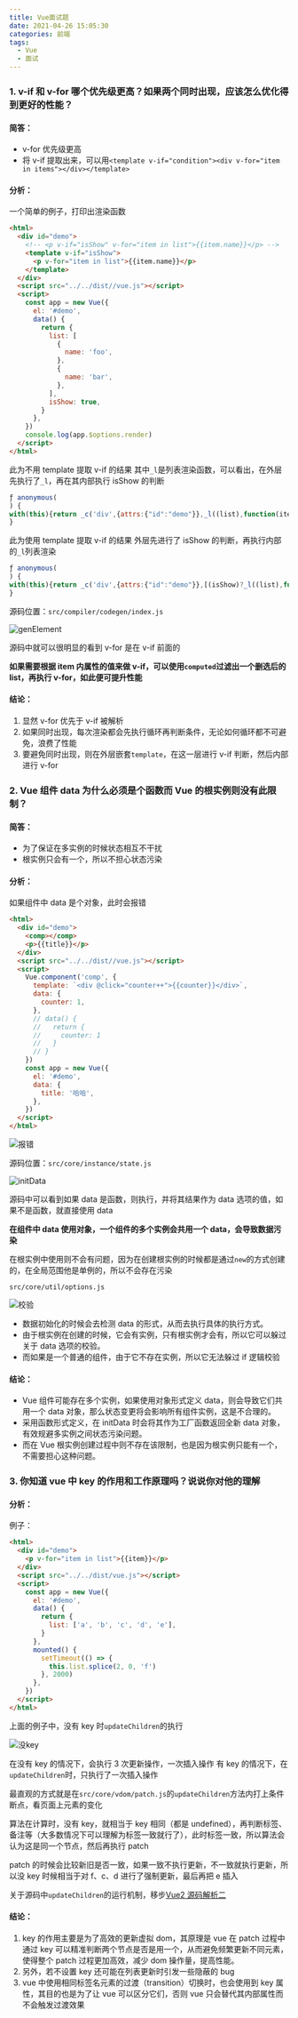 ```yaml
---
title: Vue面试题
date: 2021-04-26 15:05:30
categories: 前端
tags:
  - Vue
  - 面试
---
```


### 1. v-if 和 v-for 哪个优先级更高？如果两个同时出现，应该怎么优化得到更好的性能？

#### 简答：

- v-for 优先级更高
- 将 v-if 提取出来，可以用`<template v-if="condition"><div v-for="item in items"></div></template>`

#### 分析：

一个简单的例子，打印出渲染函数

```html
<html>
  <div id="demo">
    <!-- <p v-if="isShow" v-for="item in list">{{item.name}}</p> -->
    <template v-if="isShow">
      <p v-for="item in list">{{item.name}}</p>
    </template>
  </div>
  <script src="../../dist//vue.js"></script>
  <script>
    const app = new Vue({
      el: '#demo',
      data() {
        return {
          list: [
            {
              name: 'foo',
            },
            {
              name: 'bar',
            },
          ],
          isShow: true,
        }
      },
    })
    console.log(app.$options.render)
  </script>
</html>
```

此为不用 template 提取 v-if 的结果
其中`_l`是列表渲染函数，可以看出，在外层先执行了`_l`，再在其内部执行 isShow 的判断

```js
ƒ anonymous(
) {
with(this){return _c('div',{attrs:{"id":"demo"}},_l((list),function(item){return (isShow)?_c('p',[_v(_s(item.name))]):_e()}),0)}
}
```

此为使用 template 提取 v-if 的结果
外层先进行了 isShow 的判断，再执行内部的`_l`列表渲染

```js
ƒ anonymous(
) {
with(this){return _c('div',{attrs:{"id":"demo"}},[(isShow)?_l((list),function(item){return _c('p',[_v(_s(item.name))])}):_e()],2)}
}
```

源码位置：`src/compiler/codegen/index.js`

![genElement](./Vue面试题/1.png)

源码中就可以很明显的看到 v-for 是在 v-if 前面的

**如果需要根据 item 内属性的值来做 v-if，可以使用`computed`过滤出一个删选后的 list，再执行 v-for，如此便可提升性能**

#### 结论：

1. 显然 v-for 优先于 v-if 被解析
2. 如果同时出现，每次渲染都会先执行循环再判断条件，无论如何循环都不可避免，浪费了性能
3. 要避免同时出现，则在外层嵌套`template`，在这一层进行 v-if 判断，然后内部进行 v-for

### 2. Vue 组件 data 为什么必须是个函数而 Vue 的根实例则没有此限制？

#### 简答：

- 为了保证在多实例的时候状态相互不干扰
- 根实例只会有一个，所以不担心状态污染

#### 分析：

如果组件中 data 是个对象，此时会报错

```html
<html>
  <div id="demo">
    <comp></comp>
    <p>{{title}}</p>
  </div>
  <script src="../../dist//vue.js"></script>
  <script>
    Vue.component('comp', {
      template: `<div @click="counter++">{{counter}}</div>`,
      data: {
        counter: 1,
      },
      // data() {
      //   return {
      //     counter: 1
      //   }
      // }
    })
    const app = new Vue({
      el: '#demo',
      data: {
        title: '哈哈',
      },
    })
  </script>
</html>
```

![报错](./Vue面试题/2.png)

源码位置：`src/core/instance/state.js`

![initData](./Vue面试题/3.png)

源码中可以看到如果 data 是函数，则执行，并将其结果作为 data 选项的值，如果不是函数，就直接使用 data

**在组件中 data 使用对象，一个组件的多个实例会共用一个 data，会导致数据污染**

在根实例中使用则不会有问题，因为在创建根实例的时候都是通过`new`的方式创建的，在全局范围他是单例的，所以不会存在污染

`src/core/util/options.js`

![校验]('./Vue面试题/4.png)

- 数据初始化的时候会去检测 data 的形式，从而去执行具体的执行方式。
- 由于根实例在创建的时候，它会有实例，只有根实例才会有，所以它可以躲过关于 data 选项的校验。
- 而如果是一个普通的组件，由于它不存在实例，所以它无法躲过 if 逻辑校验

#### 结论：

- Vue 组件可能存在多个实例，如果使用对象形式定义 data，则会导致它们共用一个 data 对象，那么状态变更将会影响所有组件实例，这是不合理的。
- 采用函数形式定义，在 initData 时会将其作为工厂函数返回全新 data 对象，有效规避多实例之间状态污染问题。
- 而在 Vue 根实例创建过程中则不存在该限制，也是因为根实例只能有一个，不需要担心这种问题。

### 3. 你知道 vue 中 key 的作用和工作原理吗？说说你对他的理解

#### 分析：

例子：

```html
<html>
  <div id="demo">
    <p v-for="item in list">{{item}}</p>
  </div>
  <script src="../../dist/vue.js"></script>
  <script>
    const app = new Vue({
      el: '#demo',
      data() {
        return {
          list: ['a', 'b', 'c', 'd', 'e'],
        }
      },
      mounted() {
        setTimeout(() => {
          this.list.splice(2, 0, 'f')
        }, 2000)
      },
    })
  </script>
</html>
```

上面的例子中，没有 key 时`updateChildren`的执行

![没key](./Vue面试题/5.png)

在没有 key 的情况下，会执行 3 次更新操作，一次插入操作
有 key 的情况下，在`updateChildren`时，只执行了一次插入操作

最直观的方式就是在`src/core/vdom/patch.js`的`updateChildren`方法内打上条件断点，看页面上元素的变化

算法在计算时，没有 key，就相当于 key 相同（都是 undefined），再判断标签、备注等（大多数情况下可以理解为标签一致就行了），此时标签一致，所以算法会认为这是同一个节点，然后再执行 patch

patch 的时候会比较新旧是否一致，如果一致不执行更新，不一致就执行更新，所以没 key 时候相当于对 f、c、d 进行了强制更新，最后再把 e 插入

关于源码中`updateChildren`的运行机制，移步[Vue2 源码解析二](https://yongmaple.com/2021/04/15/Vue2源码解析二/)

#### 结论：

1. key 的作用主要是为了高效的更新虚拟 dom，其原理是 vue 在 patch 过程中通过 key 可以精准判断两个节点是否是用一个，从而避免频繁更新不同元素，使得整个 patch 过程更加高效，减少 dom 操作量，提高性能。
2. 另外，若不设置 key 还可能在列表更新时引发一些隐蔽的 bug
3. vue 中使用相同标签名元素的过渡（transition）切换时，也会使用到 key 属性，其目的也是为了让 vue 可以区分它们，否则 vue 只会替代其内部属性而不会触发过渡效果
